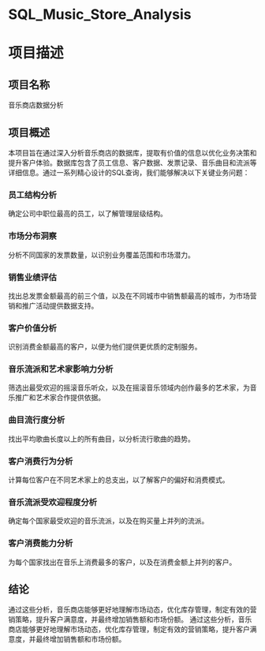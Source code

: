 # SQL_Music_Store_Analysis
# 项目描述

## 项目名称
音乐商店数据分析

## 项目概述
本项目旨在通过深入分析音乐商店的数据库，提取有价值的信息以优化业务决策和提升客户体验。数据库包含了员工信息、客户数据、发票记录、音乐曲目和流派等详细信息。通过一系列精心设计的SQL查询，我们能够解决以下关键业务问题：

### 员工结构分析
确定公司中职位最高的员工，以了解管理层级结构。

### 市场分布洞察
分析不同国家的发票数量，以识别业务覆盖范围和市场潜力。

### 销售业绩评估
找出总发票金额最高的前三个值，以及在不同城市中销售额最高的城市，为市场营销和推广活动提供数据支持。

### 客户价值分析
识别消费金额最高的客户，以便为他们提供更优质的定制服务。

### 音乐流派和艺术家影响力分析
筛选出最受欢迎的摇滚音乐听众，以及在摇滚音乐领域内创作最多的艺术家，为音乐推广和艺术家合作提供依据。

### 曲目流行度分析
找出平均歌曲长度以上的所有曲目，以分析流行歌曲的趋势。

### 客户消费行为分析
计算每位客户在不同艺术家上的总支出，以了解客户的偏好和消费模式。

### 音乐流派受欢迎程度分析
确定每个国家最受欢迎的音乐流派，以及在购买量上并列的流派。

### 客户消费能力分析
为每个国家找出在音乐上消费最多的客户，以及在消费金额上并列的客户。

## 结论
通过这些分析，音乐商店能够更好地理解市场动态，优化库存管理，制定有效的营销策略，提升客户满意度，并最终增加销售额和市场份额。
通过这些分析，音乐商店能够更好地理解市场动态，优化库存管理，制定有效的营销策略，提升客户满意度，并最终增加销售额和市场份额。
